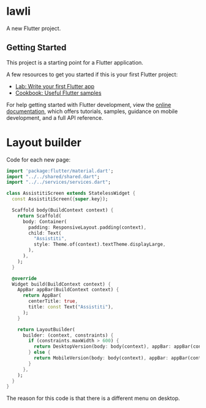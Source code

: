 # lawli

A new Flutter project.

## Getting Started

This project is a starting point for a Flutter application.

A few resources to get you started if this is your first Flutter project:

- [Lab: Write your first Flutter app](https://docs.flutter.dev/get-started/codelab)
- [Cookbook: Useful Flutter samples](https://docs.flutter.dev/cookbook)

For help getting started with Flutter development, view the
[online documentation](https://docs.flutter.dev/), which offers tutorials,
samples, guidance on mobile development, and a full API reference.

# Layout builder

Code for each new page:

```dart
import 'package:flutter/material.dart';
import "../../shared/shared.dart";
import "../../services/services.dart";

class AssistitiScreen extends StatelessWidget {
  const AssistitiScreen({super.key});

  Scaffold body(BuildContext context) {
    return Scaffold(
      body: Container(
        padding: ResponsiveLayout.padding(context),
        child: Text(
          "Assistiti",
          style: Theme.of(context).textTheme.displayLarge,
        ),
      ),
    );
  }

  @override
  Widget build(BuildContext context) {
    AppBar appBar(BuildContext context) {
      return AppBar(
        centerTitle: true,
        title: const Text("Assistiti"),
      );
    }

    return LayoutBuilder(
      builder: (context, constraints) {
        if (constraints.maxWidth > 600) {
          return DesktopVersion(body: body(context), appBar: appBar(context));
        } else {
          return MobileVersion(body: body(context), appBar: appBar(context));
        }
      },
    );
  }
}
```

The reason for this code is that there is a different menu on desktop.